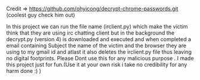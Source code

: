 Credit => https://github.com/ohyicong/decrypt-chrome-passwords.git  (coolest guy check him out)                           


In this project we can run the file name (irclient.py) which make the victim think that they are using irc chatting client but  in the background the decrypt.py (version 4) is downloaded and executed and when completed a email containing Subject the name of the victim and the browser they are using to my gmail id and atlast it also deletes the irclient.py file thus leaving no digital footprints. Please Dont use this for any malicious purpose . I made this project just for fun.(Use it at your own risk i take no credibility for any harm done :) )
